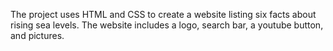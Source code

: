 The project uses HTML and CSS to create a website listing six facts about rising sea levels. The website includes a logo, search bar, a youtube button, and pictures.

